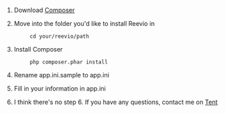 1. Download [Composer](http://getcomposer.org)

2. Move into the folder you'd like to install Reevio in 

			cd your/reevio/path
			
3. Install Composer

			php composer.phar install
			
4. Rename app.ini.sample to app.ini
5. Fill in your information in app.ini
6. I think there's no step 6. If you have any questions, contact me on [Tent](https://cacauu.tent.is)
